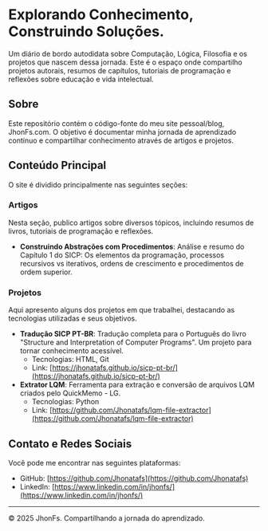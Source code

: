 # Explorando Conhecimento, Construindo Soluções.

Um diário de bordo autodidata sobre Computação, Lógica, Filosofia e os projetos que nascem dessa jornada. Este é o espaço onde compartilho projetos autorais, resumos de capítulos, tutoriais de programação e reflexões sobre educação e vida intelectual.

## Sobre

Este repositório contém o código-fonte do meu site pessoal/blog, JhonFs.com. O objetivo é documentar minha jornada de aprendizado contínuo e compartilhar conhecimento através de artigos e projetos.

## Conteúdo Principal

O site é dividido principalmente nas seguintes seções:

### Artigos

Nesta seção, publico artigos sobre diversos tópicos, incluindo resumos de livros, tutoriais de programação e reflexões.

* **Construindo Abstrações com Procedimentos**: Análise e resumo do Capítulo 1 do SICP: Os elementos da programação, processos recursivos vs iterativos, ordens de crescimento e procedimentos de ordem superior.

### Projetos

Aqui apresento alguns dos projetos em que trabalhei, destacando as tecnologias utilizadas e seus objetivos.

* **Tradução SICP PT-BR**: Tradução completa para o Português do livro "Structure and Interpretation of Computer Programs". Um projeto para tornar conhecimento acessível.
    * Tecnologias: HTML, Git
    * Link: [https://jhonatafs.github.io/sicp-pt-br/](https://jhonatafs.github.io/sicp-pt-br/)
* **Extrator LQM**: Ferramenta para extração e conversão de arquivos LQM criados pelo QuickMemo - LG.
    * Tecnologias: Python
    * Link: [https://github.com/Jhonatafs/lqm-file-extractor](https://github.com/Jhonatafs/lqm-file-extractor)

## Contato e Redes Sociais

Você pode me encontrar nas seguintes plataformas:

* GitHub: [https://github.com/Jhonatafs](https://github.com/Jhonatafs)
* LinkedIn: [https://www.linkedin.com/in/jhonfs/](https://www.linkedin.com/in/jhonfs/)

---

&copy; 2025 JhonFs. Compartilhando a jornada do aprendizado.
